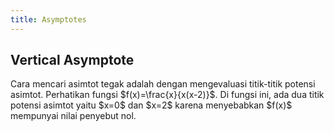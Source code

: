 ```yaml
---
title: Asymptotes
---
```


<h2> Vertical Asymptote </h2>
Cara mencari asimtot tegak adalah dengan mengevaluasi titik-titik potensi asimtot. Perhatikan fungsi $f(x)=\frac{x}{x(x-2)}$. Di fungsi ini, ada dua titik potensi asimtot yaitu $x=0$ dan $x=2$ karena menyebabkan $f(x)$ mempunyai nilai penyebut nol.
